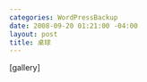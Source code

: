 ```yaml
--- 
categories: WordPressBackup
date: 2008-09-20 01:21:00 -04:00
layout: post
title: 桌球
---
```

[gallery]
